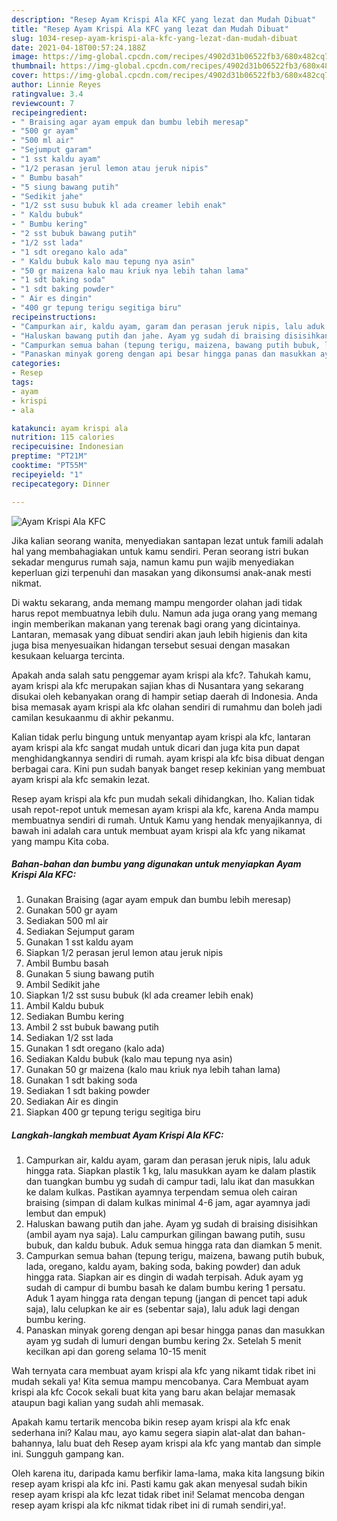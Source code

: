 ```yaml
---
description: "Resep Ayam Krispi Ala KFC yang lezat dan Mudah Dibuat"
title: "Resep Ayam Krispi Ala KFC yang lezat dan Mudah Dibuat"
slug: 1034-resep-ayam-krispi-ala-kfc-yang-lezat-dan-mudah-dibuat
date: 2021-04-18T00:57:24.188Z
image: https://img-global.cpcdn.com/recipes/4902d31b06522fb3/680x482cq70/ayam-krispi-ala-kfc-foto-resep-utama.jpg
thumbnail: https://img-global.cpcdn.com/recipes/4902d31b06522fb3/680x482cq70/ayam-krispi-ala-kfc-foto-resep-utama.jpg
cover: https://img-global.cpcdn.com/recipes/4902d31b06522fb3/680x482cq70/ayam-krispi-ala-kfc-foto-resep-utama.jpg
author: Linnie Reyes
ratingvalue: 3.4
reviewcount: 7
recipeingredient:
- " Braising agar ayam empuk dan bumbu lebih meresap"
- "500 gr ayam"
- "500 ml air"
- "Sejumput garam"
- "1 sst kaldu ayam"
- "1/2 perasan jerul lemon atau jeruk nipis"
- " Bumbu basah"
- "5 siung bawang putih"
- "Sedikit jahe"
- "1/2 sst susu bubuk kl ada creamer lebih enak"
- " Kaldu bubuk"
- " Bumbu kering"
- "2 sst bubuk bawang putih"
- "1/2 sst lada"
- "1 sdt oregano kalo ada"
- " Kaldu bubuk kalo mau tepung nya asin"
- "50 gr maizena kalo mau kriuk nya lebih tahan lama"
- "1 sdt baking soda"
- "1 sdt baking powder"
- " Air es dingin"
- "400 gr tepung terigu segitiga biru"
recipeinstructions:
- "Campurkan air, kaldu ayam, garam dan perasan jeruk nipis, lalu aduk hingga rata. Siapkan plastik 1 kg, lalu masukkan ayam ke dalam plastik dan tuangkan bumbu yg sudah di campur tadi, lalu ikat dan masukkan ke dalam kulkas. Pastikan ayamnya terpendam semua oleh cairan braising (simpan di dalam kulkas minimal 4-6 jam, agar ayamnya jadi lembut dan empuk)"
- "Haluskan bawang putih dan jahe. Ayam yg sudah di braising disisihkan (ambil ayam nya saja). Lalu campurkan gilingan bawang putih, susu bubuk, dan kaldu bubuk. Aduk semua hingga rata dan diamkan 5 menit."
- "Campurkan semua bahan (tepung terigu, maizena, bawang putih bubuk, lada, oregano, kaldu ayam, baking soda, baking powder) dan aduk hingga rata. Siapkan air es dingin di wadah terpisah. Aduk ayam yg sudah di campur di bumbu basah ke dalam bumbu kering 1 persatu. Aduk 1 ayam hingga rata dengan tepung (jangan di pencet tapi aduk saja), lalu celupkan ke air es (sebentar saja), lalu aduk lagi dengan bumbu kering."
- "Panaskan minyak goreng dengan api besar hingga panas dan masukkan ayam yg sudah di lumuri dengan bumbu kering 2x. Setelah 5 menit kecilkan api dan goreng selama 10-15 menit"
categories:
- Resep
tags:
- ayam
- krispi
- ala

katakunci: ayam krispi ala 
nutrition: 115 calories
recipecuisine: Indonesian
preptime: "PT21M"
cooktime: "PT55M"
recipeyield: "1"
recipecategory: Dinner

---
```



![Ayam Krispi Ala KFC](https://img-global.cpcdn.com/recipes/4902d31b06522fb3/680x482cq70/ayam-krispi-ala-kfc-foto-resep-utama.jpg)

Jika kalian seorang wanita, menyediakan santapan lezat untuk famili adalah hal yang membahagiakan untuk kamu sendiri. Peran seorang istri bukan sekadar mengurus rumah saja, namun kamu pun wajib menyediakan keperluan gizi terpenuhi dan masakan yang dikonsumsi anak-anak mesti nikmat.

Di waktu  sekarang, anda memang mampu mengorder olahan jadi tidak harus repot membuatnya lebih dulu. Namun ada juga orang yang memang ingin memberikan makanan yang terenak bagi orang yang dicintainya. Lantaran, memasak yang dibuat sendiri akan jauh lebih higienis dan kita juga bisa menyesuaikan hidangan tersebut sesuai dengan masakan kesukaan keluarga tercinta. 



Apakah anda salah satu penggemar ayam krispi ala kfc?. Tahukah kamu, ayam krispi ala kfc merupakan sajian khas di Nusantara yang sekarang disukai oleh kebanyakan orang di hampir setiap daerah di Indonesia. Anda bisa memasak ayam krispi ala kfc olahan sendiri di rumahmu dan boleh jadi camilan kesukaanmu di akhir pekanmu.

Kalian tidak perlu bingung untuk menyantap ayam krispi ala kfc, lantaran ayam krispi ala kfc sangat mudah untuk dicari dan juga kita pun dapat menghidangkannya sendiri di rumah. ayam krispi ala kfc bisa dibuat dengan berbagai cara. Kini pun sudah banyak banget resep kekinian yang membuat ayam krispi ala kfc semakin lezat.

Resep ayam krispi ala kfc pun mudah sekali dihidangkan, lho. Kalian tidak usah repot-repot untuk memesan ayam krispi ala kfc, karena Anda mampu membuatnya sendiri di rumah. Untuk Kamu yang hendak menyajikannya, di bawah ini adalah cara untuk membuat ayam krispi ala kfc yang nikamat yang mampu Kita coba.

<!--inarticleads1-->

##### Bahan-bahan dan bumbu yang digunakan untuk menyiapkan Ayam Krispi Ala KFC:

1. Gunakan  Braising (agar ayam empuk dan bumbu lebih meresap)
1. Gunakan 500 gr ayam
1. Sediakan 500 ml air
1. Sediakan Sejumput garam
1. Gunakan 1 sst kaldu ayam
1. Siapkan 1/2 perasan jerul lemon atau jeruk nipis
1. Ambil  Bumbu basah
1. Gunakan 5 siung bawang putih
1. Ambil Sedikit jahe
1. Siapkan 1/2 sst susu bubuk (kl ada creamer lebih enak)
1. Ambil  Kaldu bubuk
1. Sediakan  Bumbu kering
1. Ambil 2 sst bubuk bawang putih
1. Sediakan 1/2 sst lada
1. Gunakan 1 sdt oregano (kalo ada)
1. Sediakan  Kaldu bubuk (kalo mau tepung nya asin)
1. Gunakan 50 gr maizena (kalo mau kriuk nya lebih tahan lama)
1. Gunakan 1 sdt baking soda
1. Sediakan 1 sdt baking powder
1. Sediakan  Air es dingin
1. Siapkan 400 gr tepung terigu segitiga biru




<!--inarticleads2-->

##### Langkah-langkah membuat Ayam Krispi Ala KFC:

1. Campurkan air, kaldu ayam, garam dan perasan jeruk nipis, lalu aduk hingga rata. Siapkan plastik 1 kg, lalu masukkan ayam ke dalam plastik dan tuangkan bumbu yg sudah di campur tadi, lalu ikat dan masukkan ke dalam kulkas. Pastikan ayamnya terpendam semua oleh cairan braising (simpan di dalam kulkas minimal 4-6 jam, agar ayamnya jadi lembut dan empuk)
1. Haluskan bawang putih dan jahe. Ayam yg sudah di braising disisihkan (ambil ayam nya saja). Lalu campurkan gilingan bawang putih, susu bubuk, dan kaldu bubuk. Aduk semua hingga rata dan diamkan 5 menit.
1. Campurkan semua bahan (tepung terigu, maizena, bawang putih bubuk, lada, oregano, kaldu ayam, baking soda, baking powder) dan aduk hingga rata. Siapkan air es dingin di wadah terpisah. Aduk ayam yg sudah di campur di bumbu basah ke dalam bumbu kering 1 persatu. Aduk 1 ayam hingga rata dengan tepung (jangan di pencet tapi aduk saja), lalu celupkan ke air es (sebentar saja), lalu aduk lagi dengan bumbu kering.
1. Panaskan minyak goreng dengan api besar hingga panas dan masukkan ayam yg sudah di lumuri dengan bumbu kering 2x. Setelah 5 menit kecilkan api dan goreng selama 10-15 menit




Wah ternyata cara membuat ayam krispi ala kfc yang nikamt tidak ribet ini mudah sekali ya! Kita semua mampu mencobanya. Cara Membuat ayam krispi ala kfc Cocok sekali buat kita yang baru akan belajar memasak ataupun bagi kalian yang sudah ahli memasak.

Apakah kamu tertarik mencoba bikin resep ayam krispi ala kfc enak sederhana ini? Kalau mau, ayo kamu segera siapin alat-alat dan bahan-bahannya, lalu buat deh Resep ayam krispi ala kfc yang mantab dan simple ini. Sungguh gampang kan. 

Oleh karena itu, daripada kamu berfikir lama-lama, maka kita langsung bikin resep ayam krispi ala kfc ini. Pasti kamu gak akan menyesal sudah bikin resep ayam krispi ala kfc lezat tidak ribet ini! Selamat mencoba dengan resep ayam krispi ala kfc nikmat tidak ribet ini di rumah sendiri,ya!.

